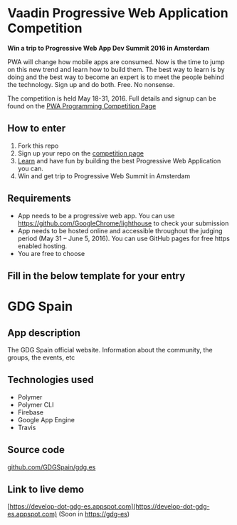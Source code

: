 # Vaadin Progressive Web Application Competition

**Win a trip to Progressive Web App Dev Summit 2016 in Amsterdam**

PWA will change how mobile apps are consumed. Now is the time to jump on this new trend and learn how to build them. The best way to learn is by doing and the best way to become an expert is to meet the people behind the technology. Sign up and do both. Free. No nonsense.


The competition is held May 18-31, 2016. Full details and signup can be found on the [PWA Programming Competition Page](https://vaadin.com/pwa-competition)

## How to enter

1. Fork this repo
2. Sign up your repo on the [competition page](https://vaadin.com/pwa-competition)
3. [Learn](https://vaadin.com/pwa-competition#learn) and have fun by building the best Progressive Web Application you can.
4. Win and get trip to Progressive Web Summit in Amsterdam

## Requirements
- App needs to be a progressive web app. You can use https://github.com/GoogleChrome/lighthouse to check your submission
- App needs to be hosted online and accessible throughout the judging period (May 31 – June 5, 2016). You can use GitHub pages for free https enabled hosting.
- You are free to choose

Fill in the below template for your entry
-------------------------------------------------------------------------------


# GDG Spain

## App description

The GDG Spain official website.
Information about the community, the groups, the events, etc

## Technologies used

* Polymer
* Polymer CLI
* Firebase
* Google App Engine
* Travis

## Source code

[github.com/GDGSpain/gdg.es](https://github.com/GDGSpain/gdg.es)

## Link to live demo

[https://develop-dot-gdg-es.appspot.com](https://develop-dot-gdg-es.appspot.com) (Soon in [https://gdg-es](https://gdg-es))
